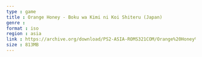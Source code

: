 ```yaml
---
type : game
title : Orange Honey - Boku wa Kimi ni Koi Shiteru (Japan)
genre : 
format : iso
region : asia
link : https://archive.org/download/PS2-ASIA-ROMS321COM/Orange%20Honey%20-%20Boku%20wa%20Kimi%20ni%20Koi%20Shiteru%20%28Japan%29.7z
size : 813MB
---
```

